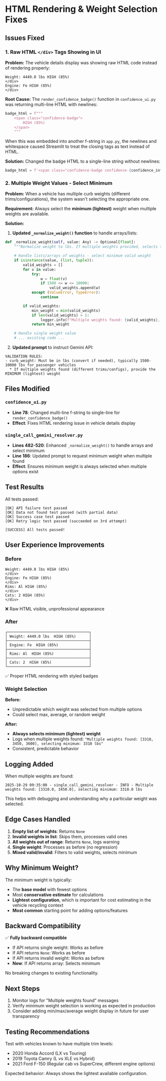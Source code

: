 # HTML Rendering & Weight Selection Fixes

## Issues Fixed

### 1. Raw HTML `</div>` Tags Showing in UI

**Problem:**
The vehicle details display was showing raw HTML code instead of rendering properly:

```
Weight: 4449.0 lbs HIGH (85%)
</div>
Engine: Fe HIGH (85%)
</div>
```

**Root Cause:**
The `render_confidence_badge()` function in `confidence_ui.py` was returning multi-line HTML with newlines:

```python
badge_html = f"""
    <span class="confidence-badge">
        HIGH (85%)
    </span>
    """
```

When this was embedded into another f-string in `app.py`, the newlines and whitespace caused Streamlit to treat the closing tags as text instead of HTML.

**Solution:**
Changed the badge HTML to a single-line string without newlines:

```python
badge_html = f'<span class="confidence-badge confidence-{confidence_info.level}" style="..." title="{confidence_info.explanation}">{confidence_info.level.upper()} ({confidence_info.score:.0%})</span>'
```

### 2. Multiple Weight Values - Select Minimum

**Problem:**
When a vehicle has multiple curb weights (different trims/configurations), the system wasn't selecting the appropriate one.

**Requirement:**
Always select the **minimum (lightest)** weight when multiple weights are available.

**Solution:**

1. **Updated `_normalize_weight()` function** to handle arrays/lists:

```python
def _normalize_weight(self, value: Any) -> Optional[float]:
    """Normalize weight to lbs. If multiple weights provided, selects the minimum."""

    # Handle lists/arrays of weights - select minimum valid weight
    if isinstance(value, (list, tuple)):
        valid_weights = []
        for v in value:
            try:
                w = float(v)
                if 1500 <= w <= 10000:
                    valid_weights.append(w)
            except (ValueError, TypeError):
                continue

        if valid_weights:
            min_weight = min(valid_weights)
            if len(valid_weights) > 1:
                logger.info(f"Multiple weights found: {valid_weights}, selecting minimum: {min_weight} lbs")
            return min_weight

    # Handle single weight value
    # ... existing code ...
```

2. **Updated prompt** to instruct Gemini API:

```
VALIDATION RULES:
- curb_weight: Must be in lbs (convert if needed), typically 1500-10000 lbs for passenger vehicles
  * If multiple weights found (different trims/configs), provide the MINIMUM (lightest) weight
```

## Files Modified

### `confidence_ui.py`

- **Line 78**: Changed multi-line f-string to single-line for `render_confidence_badge()`
- **Effect**: Fixes HTML rendering issue in vehicle details display

### `single_call_gemini_resolver.py`

- **Lines 482-520**: Enhanced `_normalize_weight()` to handle arrays and select minimum
- **Line 186**: Updated prompt to request minimum weight when multiple found
- **Effect**: Ensures minimum weight is always selected when multiple options exist

## Test Results

All tests passed:

```
[OK] API failure test passed
[OK] Data not found test passed (with partial data)
[OK] Success case test passed
[OK] Retry logic test passed (succeeded on 3rd attempt)

[SUCCESS] All tests passed!
```

## User Experience Improvements

### Before

```
Weight: 4449.0 lbs HIGH (85%)
</div>
Engine: Fe HIGH (85%)
</div>
Rims: Al HIGH (85%)
</div>
Cats: 2 HIGH (85%)
</div>
```

❌ Raw HTML visible, unprofessional appearance

### After

```
┌─────────────────────────────────────┐
│ Weight: 4449.0 lbs  HIGH (85%)      │
├─────────────────────────────────────┤
│ Engine: Fe  HIGH (85%)              │
├─────────────────────────────────────┤
│ Rims: Al  HIGH (85%)                │
├─────────────────────────────────────┤
│ Cats: 2  HIGH (85%)                 │
└─────────────────────────────────────┘
```

✅ Proper HTML rendering with styled badges

### Weight Selection

**Before:**

- Unpredictable which weight was selected from multiple options
- Could select max, average, or random weight

**After:**

- **Always selects minimum (lightest) weight**
- Logs when multiple weights found: `"Multiple weights found: [3310, 3450, 3600], selecting minimum: 3310 lbs"`
- Consistent, predictable behavior

## Logging Added

When multiple weights are found:

```
2025-10-29 09:35:00 - single_call_gemini_resolver - INFO - Multiple weights found: [3310.0, 3450.0], selecting minimum: 3310.0 lbs
```

This helps with debugging and understanding why a particular weight was selected.

## Edge Cases Handled

1. **Empty list of weights**: Returns `None`
2. **Invalid weights in list**: Skips them, processes valid ones
3. **All weights out of range**: Returns `None`, logs warning
4. **Single weight**: Processes as before (no regression)
5. **Mixed valid/invalid**: Filters to valid weights, selects minimum

## Why Minimum Weight?

The minimum weight is typically:

- The **base model** with fewest options
- Most **conservative estimate** for calculations
- **Lightest configuration**, which is important for cost estimating in the vehicle recycling context
- **Most common** starting point for adding options/features

## Backward Compatibility

✅ **Fully backward compatible**

- If API returns single weight: Works as before
- If API returns `None`: Works as before
- If API returns invalid weight: Works as before
- **New**: If API returns array: Selects minimum

No breaking changes to existing functionality.

## Next Steps

1. Monitor logs for "Multiple weights found" messages
2. Verify minimum weight selection is working as expected in production
3. Consider adding min/max/average weight display in future for user transparency

## Testing Recommendations

Test with vehicles known to have multiple trim levels:

- 2020 Honda Accord (LX vs Touring)
- 2019 Toyota Camry (L vs XLE vs Hybrid)
- 2021 Ford F-150 (Regular cab vs SuperCrew, different engine options)

Expected behavior: Always shows the lightest available configuration.


